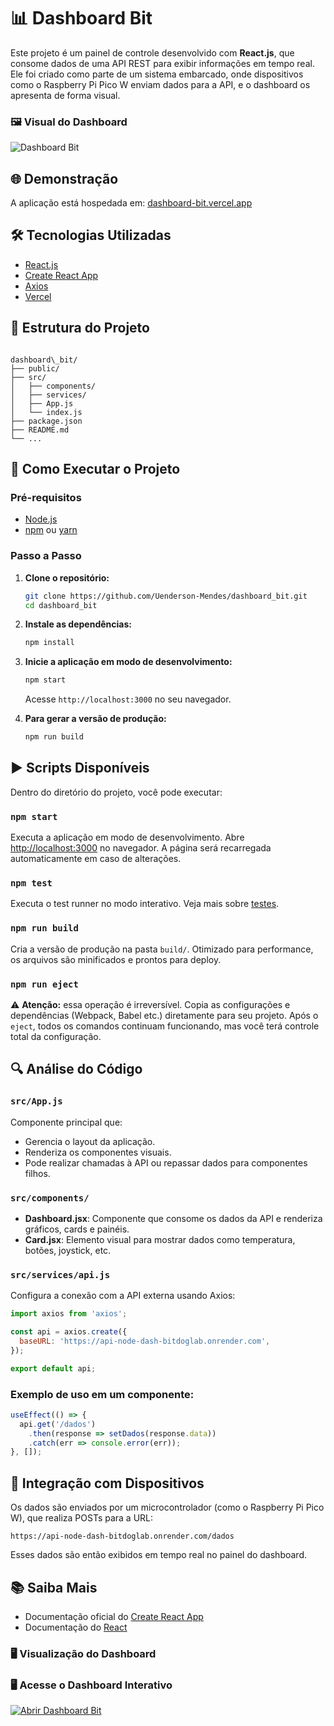 
# 📊 Dashboard Bit

Este projeto é um painel de controle desenvolvido com **React.js**, que consome dados de uma API REST para exibir informações em tempo real. Ele foi criado como parte de um sistema embarcado, onde dispositivos como o Raspberry Pi Pico W enviam dados para a API, e o dashboard os apresenta de forma visual.
### 🖼️ Visual do Dashboard

![Dashboard Bit](https://drive.google.com/uc?export=view&id=1sbiQwXp3I91TRoywKrqNFK-HKa5BHSk1)
## 🌐 Demonstração

A aplicação está hospedada em: [dashboard-bit.vercel.app](https://dashboard-bit.vercel.app)

## 🛠️ Tecnologias Utilizadas

- [React.js](https://reactjs.org/)
- [Create React App](https://github.com/facebook/create-react-app)
- [Axios](https://axios-http.com/)
- [Vercel](https://vercel.com/)

## 📁 Estrutura do Projeto

```

dashboard\_bit/
├── public/
├── src/
│   ├── components/
│   ├── services/
│   ├── App.js
│   └── index.js
├── package.json
├── README.md
└── ...

````

## 🚀 Como Executar o Projeto

### Pré-requisitos

- [Node.js](https://nodejs.org/)
- [npm](https://www.npmjs.com/) ou [yarn](https://yarnpkg.com/)

### Passo a Passo

1. **Clone o repositório:**

   ```bash
   git clone https://github.com/Uenderson-Mendes/dashboard_bit.git
   cd dashboard_bit


2. **Instale as dependências:**

   ```bash
   npm install
   ```

3. **Inicie a aplicação em modo de desenvolvimento:**

   ```bash
   npm start
   ```

   Acesse `http://localhost:3000` no seu navegador.

4. **Para gerar a versão de produção:**

   ```bash
   npm run build
   ```

## ▶️ Scripts Disponíveis

Dentro do diretório do projeto, você pode executar:

### `npm start`

Executa a aplicação em modo de desenvolvimento.
Abre [http://localhost:3000](http://localhost:3000) no navegador.
A página será recarregada automaticamente em caso de alterações.

### `npm test`

Executa o test runner no modo interativo.
Veja mais sobre [testes](https://facebook.github.io/create-react-app/docs/running-tests).

### `npm run build`

Cria a versão de produção na pasta `build/`.
Otimizado para performance, os arquivos são minificados e prontos para deploy.

### `npm run eject`

⚠️ **Atenção:** essa operação é irreversível.
Copia as configurações e dependências (Webpack, Babel etc.) diretamente para seu projeto.
Após o `eject`, todos os comandos continuam funcionando, mas você terá controle total da configuração.

## 🔍 Análise do Código

### `src/App.js`

Componente principal que:

* Gerencia o layout da aplicação.
* Renderiza os componentes visuais.
* Pode realizar chamadas à API ou repassar dados para componentes filhos.

### `src/components/`

* **Dashboard.jsx**: Componente que consome os dados da API e renderiza gráficos, cards e painéis.
* **Card.jsx**: Elemento visual para mostrar dados como temperatura, botões, joystick, etc.

### `src/services/api.js`

Configura a conexão com a API externa usando Axios:

```js
import axios from 'axios';

const api = axios.create({
  baseURL: 'https://api-node-dash-bitdoglab.onrender.com',
});

export default api;
```

### Exemplo de uso em um componente:

```js
useEffect(() => {
  api.get('/dados')
    .then(response => setDados(response.data))
    .catch(err => console.error(err));
}, []);
```

## 📡 Integração com Dispositivos

Os dados são enviados por um microcontrolador (como o Raspberry Pi Pico W), que realiza POSTs para a URL:

```
https://api-node-dash-bitdoglab.onrender.com/dados
```

Esses dados são então exibidos em tempo real no painel do dashboard.

## 📚 Saiba Mais

* Documentação oficial do [Create React App](https://facebook.github.io/create-react-app/docs/getting-started)
* Documentação do [React](https://reactjs.org/)
### 🖥️ Visualização do Dashboard


### 🖥️ Acesse o Dashboard Interativo

[![Abrir Dashboard Bit](https://img.shields.io/badge/Abrir-Dashboard-green?style=for-the-badge)](https://dashboard-bit.vercel.app/)

